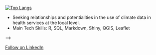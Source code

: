 
[![Top Langs](https://github-readme-stats.vercel.app/api/top-langs/?username=Luccan97&layout=compact)](https://github.com/Luccan97/github-readme-stats)

-  Seeking relationships and potentialities in the use of climate data in health services at the local level.
-  Main Tech Skills: R, SQL, Markdown, Shiny, QGIS, Leaflet


-->

      
<a class="libutton" href="https://www.linkedin.com/comm/mynetwork/discovery-see-all?usecase=PEOPLE_FOLLOWS&followMember=lucca-nielsen-53b2a9181" target="_blank">Follow on LinkedIn</a>
